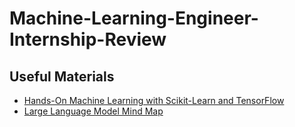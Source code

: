# Machine-Learning-Engineer-Internship-Review

## Useful Materials
- [Hands-On Machine Learning with Scikit-Learn and TensorFlow](https://www.knowledgeisle.com/wp-content/uploads/2019/12/2-Aur%C3%A9lien-G%C3%A9ron-Hands-On-Machine-Learning-with-Scikit-Learn-Keras-and-Tensorflow_-Concepts-Tools-and-Techniques-to-Build-Intelligent-Systems-O%E2%80%99Reilly-Media-2019.pdf)
- [Large Language Model Mind Map](https://www.mubu.com/doc/3GSmFvvMvTo)
